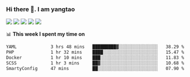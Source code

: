 ### Hi there 👋. I am yangtao 

<!-- **runtu666/runtu666** is a ✨ _special_ ✨ repository because its `README.md` (this file) appears on your GitHub profile. -->

![](https://github-profile-summary-cards.vercel.app/api/cards/profile-details?username=runtu666&theme=github)
![](https://github-profile-summary-cards.vercel.app/api/cards/repos-per-language?username=runtu666&theme=github)
![](https://github-profile-summary-cards.vercel.app/api/cards/most-commit-language?username=runtu666&theme=github)
![](https://github-profile-summary-cards.vercel.app/api/cards/stats?&username=runtu666&theme=github)
![](https://github-profile-summary-cards.vercel.app/api/cards/productive-time?username=runtu666&theme=github)

📊 **This week I spent my time on**
<!--START_SECTION:waka-->

```txt
YAML             3 hrs 48 mins   █████████▓░░░░░░░░░░░░░░░   38.29 %
PHP              1 hr 32 mins    ████░░░░░░░░░░░░░░░░░░░░░   15.47 %
Docker           1 hr 10 mins    ███░░░░░░░░░░░░░░░░░░░░░░   11.83 %
SCSS             1 hr 3 mins     ██▓░░░░░░░░░░░░░░░░░░░░░░   10.68 %
SmartyConfig     47 mins         ██░░░░░░░░░░░░░░░░░░░░░░░   07.90 %
```

<!--END_SECTION:waka-->


[comment]: <> (Here are some ideas to get you started:)

[comment]: <> (- 🔭 I’m currently working on tal)

[comment]: <> (- 🌱 I’m currently learning devops)

[comment]: <> (- 👯 I’m looking to collaborate on ...)

[comment]: <> (- 🤔 I’m looking for help with ...)

[comment]: <> (- 💬 Ask me about ...)

[comment]: <> (- 📫 How to reach me: ...)

[comment]: <> (- 😄 Pronouns: ...)

[comment]: <> (- ⚡ Fun fact: ...)
